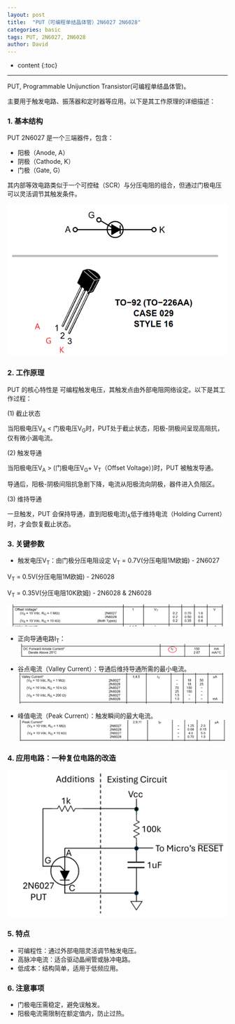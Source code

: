```yaml
---
layout: post
title:  "PUT（可编程单结晶体管）2N6027 2N6028"
categories: basic
tags: PUT, 2N6027, 2N6028
author: David
---
```


* content
{:toc}

---
PUT, Programmable Unijunction Transistor(可编程单结晶体管)。

主要用于触发电路、振荡器和定时器等应用。以下是其工作原理的详细描述：

### 1. 基本结构

PUT 2N6027 是一个三端器件，包含：

* 阳极（Anode, A）
* 阴极（Cathode, K）
* 门极（Gate, G）

其内部等效电路类似于一个可控硅（SCR）与分压电阻的组合，但通过门极电压可以灵活调节其触发条件。

![2N6027 TO-92](https://github.com/titron/titron.github.io/raw/master/img/2025-05-09-PUT_2N6027_TO-92.png)

### 2. 工作原理

PUT 的核心特性是 可编程触发电压，其触发点由外部电阻网络设定。以下是其工作过程：

(1) 截止状态

当阳极电压V<sub>A</sub> < 门极电压V<sub>G</sub>时，PUT处于截止状态，阳极-阴极间呈现高阻抗，仅有微小漏电流。

(2) 触发导通

当阳极电压V<sub>A</sub> > (门极电压V<sub>G</sub>+ V<sub>T</sub>（Offset Voltage）)时，PUT 被触发导通。

导通后，阳极-阴极间阻抗急剧下降，电流从阳极流向阴极，器件进入负阻区。

(3) 维持导通

一旦触发，PUT 会保持导通，直到阳极电流I<sub>A</sub>低于维持电流（Holding Current）时，才会恢复截止状态。

### 3. 关键参数

* 触发电压V<sub>T</sub>：由门极分压电阻设定
V<sub>T</sub> = 0.7V(分压电阻1M欧姆) - 2N6027 

V<sub>T</sub> = 0.5V(分压电阻1M欧姆) - 2N6028

V<sub>T</sub> = 0.35V(分压电阻10K欧姆) - 2N6028 & 2N6028

![2N6027 OffsetVoltage](https://github.com/titron/titron.github.io/raw/master/img/2025-05-09-PUT_offsetVoltage.png)

* 正向导通电路I<sub>T</sub>：
![2N6027 IT](https://github.com/titron/titron.github.io/raw/master/img/2025-05-09-PUT_IT.png)

* 谷点电流（Valley Current）：导通后维持导通所需的最小电流。
![2N6027 IV](https://github.com/titron/titron.github.io/raw/master/img/2025-05-09-PUT_IV.png)

* 峰值电流（Peak Current）：触发瞬间的最大电流。
![2N6027 IP](https://github.com/titron/titron.github.io/raw/master/img/2025-05-09-PUT_IP.png)


### 4. 应用电路：一种复位电路的改造
![Reset circuit enhanced by PUT](https://github.com/titron/titron.github.io/raw/master/img/2025-05-09-PUT_RESET.png)

### 5. 特点

* 可编程性：通过外部电阻灵活调节触发电压。
* 高脉冲电流：适合驱动晶闸管或脉冲电路。
* 低成本：结构简单，适用于低频应用。

### 6. 注意事项

* 门极电压需稳定，避免误触发。
* 阳极电流需限制在额定值内，防止过热。

